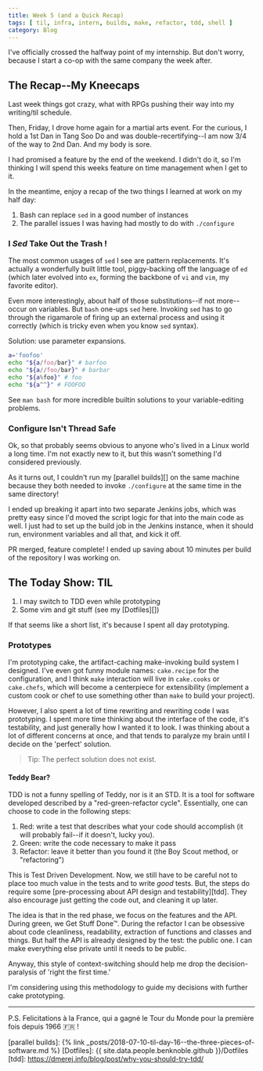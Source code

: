```yaml
---
title: Week 5 (and a Quick Recap)
tags: [ til, infra, intern, builds, make, refactor, tdd, shell ]
category: Blog
---
```


I've officially crossed the halfway point of my internship. But don't worry,
because I start a co-op with the same company the week after.

## The Recap--My Kneecaps

Last week things got crazy, what with RPGs pushing their way into my writing/til
schedule.

Then, Friday, I drove home again for a martial arts event. For the curious, I
hold a 1st Dan in Tang Soo Do and was double-recertifying--I am now 3/4 of the
way to 2nd Dan. And my body is sore.

I had promised a feature by the end of the weekend. I didn't do it, so I'm
thinking I will spend this weeks feature on time management when I get to it.

In the meantime, enjoy a recap of the two things I learned at work on my half
day:

1. Bash can replace `sed` in a good number of instances
2. The parallel issues I was having had mostly to do with `./configure`

### I _Sed_ Take Out the Trash !

The most common usages of `sed` I see are pattern replacements. It's actually a
wonderfully built little tool, piggy-backing off the language of `ed` (which
later evolved into `ex`, forming the backbone of `vi` and `vim`, my favorite
editor).

Even more interestingly, about half of those substitutions--if not more--occur
on variables. But `bash` one-ups `sed` here. Invoking `sed` has to go through
the rigamarole of firing up an external process and using it correctly (which is
tricky even when you know `sed` syntax).

Solution: use parameter expansions.

```bash
a='foofoo'
echo "${a/foo/bar}" # barfoo
echo "${a//foo/bar}" # barbar
echo "${a%foo}" # foo
echo "${a^^}" # FOOFOO
```

See `man bash` for more incredible builtin solutions to your variable-editing
problems.

### Configure Isn't Thread Safe

Ok, so that probably seems obvious to anyone who's lived in a Linux world a long
time. I'm not exactly new to it, but this wasn't something I'd considered
previously.

As it turns out, I couldn't run my [parallel builds][] on the same machine
because they both needed to invoke `./configure` at the same time in the same
directory!

I ended up breaking it apart into two separate Jenkins jobs, which was pretty
easy since I'd moved the script logic for that into the main code as well. I
just had to set up the build job in the Jenkins instance, when it should run,
environment variables and all that, and kick it off.

PR merged, feature complete! I ended up saving about 10 minutes per build of the
repository I was working on.

## The Today Show: TIL

1. I may switch to TDD even while prototyping
2. Some vim and git stuff (see my [Dotfiles][])

If that seems like a short list, it's because I spent all day prototyping.

### Prototypes

I'm prototyping cake, the artifact-caching make-invoking build system I
designed. I've even got funny module names: `cake.recipe` for the configuration,
and I think `make` interaction will live in `cake.cooks` or `cake.chefs`, which
will become a centerpiece for extensibility (implement a custom cook or chef to
use something other than `make` to build your project).

However, I also spent a lot of time rewriting and rewriting code I was
prototyping. I spent more time thinking about the interface of the code, it's
testability, and just generally how I wanted it to look. I was thinking about a
lot of different concerns at once, and that tends to paralyze my brain until I
decide on the 'perfect' solution.

> Tip: The perfect solution does not exist.

#### Teddy Bear?

TDD is not a funny spelling of Teddy, nor is it an STD. It is a tool for
software developed described by a "red-green-refactor cycle". Essentially, one
can choose to code in the following steps:

1. Red: write a test that describes what your code should accomplish (it will
   probably fail--if it doesn't, lucky you).
2. Green: write the code necessary to make it pass
3. Refactor: leave it better than you found it (the Boy Scout method, or
   "refactoring")

This is Test Driven Development. Now, we still have to be careful not to place
too much value in the tests and to write *good* tests. But, the steps do require
some [pre-processing about API design and testability][tdd]. They also encourage
just getting the code out, and cleaning it up later.

The idea is that in the red phase, we focus on the features and the API. During
green, we Get Stuff Done™. During the refactor I can be obsessive about code
cleanliness, readability, extraction of functions and classes and things. But
half the API is already designed by the test: the public one. I can make
everything else private until it needs to be public.

Anyway, this style of context-switching should help me drop the
decision-paralysis of 'right the first time.'

I'm considering using this methodology to guide my decisions with further cake
prototyping.

---

P.S. Felicitations à la France, qui a gagné le Tour du Monde pour la première
fois depuis 1966 :fr: !

[parallel builds]: {% link _posts/2018-07-10-til-day-16--the-three-pieces-of-software.md %}
[Dotfiles]: {{ site.data.people.benknoble.github }}/Dotfiles
[tdd]: https://dmerej.info/blog/post/why-you-should-try-tdd/

